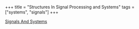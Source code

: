 +++
title = "Structures In Signal Processing and Systems"
tags = ["systems", "signals"]
+++

[Signals And Systems](/structures-in-signal-processing-and-systems/signals-and-systems/)